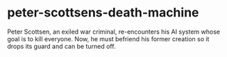 # peter-scottsens-death-machine
Peter Scottsen, an exiled war criminal, re-encounters his AI system whose goal is to kill everyone. Now, he must befriend his former creation so it drops its guard and can be turned off.
